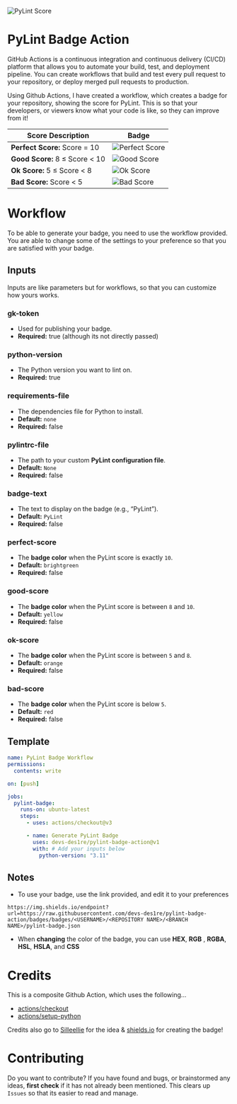 ![PyLint Score](https://img.shields.io/endpoint?url=https://raw.githubusercontent.com/devs-des1re/pylint-badge-action/badges/badges/devs-des1re/pylint-badge-action/main/pylint-badge.json)

# PyLint Badge Action
GitHub Actions is a continuous integration and continuous delivery (CI/CD) platform that allows you to automate your build, test, and deployment pipeline. You can create workflows that build and test every pull request to your repository, or deploy merged pull requests to production.

Using Github Actions, I have created a workflow, which creates a badge for your repository, showing the score for PyLint. This is so that your developers, or viewers know what your code is like, so they can improve from it!

| Score Description           | Badge                                                                 |
|-----------------------------|----------------------------------------------------------------------|
| **Perfect Score:** Score = 10 | ![Perfect Score](https://img.shields.io/badge/Pylint-10.00-brightgreen?logo=python&logoColor=white) |
| **Good Score:** 8 ≤ Score < 10 | ![Good Score](https://img.shields.io/badge/Pylint-8.32-yellow?logo=python&logoColor=white) |
| **Ok Score:** 5 ≤ Score < 8 | ![Ok Score](https://img.shields.io/badge/Pylint-6.92-orange?logo=python&logoColor=white) |
| **Bad Score:** Score < 5 | ![Bad Score](https://img.shields.io/badge/Pylint-3.64-red?logo=python&logoColor=white) |


# Workflow
To be able to generate your badge, you need to use the workflow provided.
You are able to change some of the settings to your preference so that you are satisfied with your badge.

## Inputs
Inputs are like parameters but for workflows, so that you can customize how yours works.

### gk-token
- Used for publishing your badge.
- **Required:** true (although its not directly passed)

### python-version
- The Python version you want to lint on.
- **Required:** true

### requirements-file
- The dependencies file for Python to install.  
- **Default:** `none`
- **Required:** false

### pylintrc-file
- The path to your custom **PyLint configuration file**.  
- **Default:** `None`
- **Required:** false

### badge-text
- The text to display on the badge (e.g., “PyLint”).  
- **Default:** `PyLint`
- **Required:** false

### perfect-score
- The **badge color** when the PyLint score is exactly `10`.  
- **Default:** `brightgreen` 
- **Required:** false

### good-score
- The **badge color** when the PyLint score is between `8` and `10`.  
- **Default:** `yellow`
- **Required:** false

### ok-score
- The **badge color** when the PyLint score is between `5` and `8`.  
- **Default:** `orange`
- **Required:** false

### bad-score
- The **badge color** when the PyLint score is below `5`.  
- **Default:** `red`
- **Required:** false

## Template

```yaml
name: PyLint Badge Workflow
permissions:
  contents: write

on: [push]

jobs:
  pylint-badge:
    runs-on: ubuntu-latest
    steps:
      - uses: actions/checkout@v3

      - name: Generate PyLint Badge
        uses: devs-des1re/pylint-badge-action@v1
        with: # Add your inputs below
          python-version: "3.11"
```

## Notes
- To use your badge, use the link provided, and edit it to your preferences
```
https://img.shields.io/endpoint?url=https://raw.githubusercontent.com/devs-des1re/pylint-badge-action/badges/badges/<USERNAME>/<REPOSITORY NAME>/<BRANCH NAME>/pylint-badge.json
```
- When **changing** the color of the badge, you can use **HEX**, **RGB** , **RGBA**, **HSL**, **HSLA**, and **CSS**

# Credits
This is a composite Github Action, which uses the following...
- [actions/checkout](https://github.com/actions/checkout)
- [actions/setup-python](https://github.com/actions/setup-python)

Credits also go to [Silleellie](https://github.com/Silleellie/pylint-github-action) for the idea & [shields.io](https://shields.io/) for creating the badge!

# Contributing
Do you want to contribute? If you have found and bugs, or brainstormed any ideas, **first check** if it has not already been mentioned. This clears up `Issues` so that its easier to read and manage.